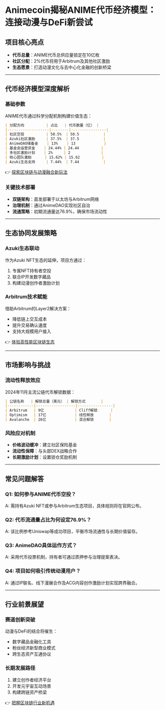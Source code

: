 # Animecoin揭秘ANIME代币经济模型：连接动漫与DeFi新尝试

## 项目核心亮点
- **代币总量**：ANIME代币总供应量锁定在10亿枚
- **社区分配**：2%代币将用于Arbitrum及其他社区激励
- **生态愿景**：打造动漫文化与去中心化金融的创新桥梁

---

## 代币经济模型深度解析

### 基础参数
ANIME代币通过科学分配机制构建价值生态：
```markdown
| 分配方向          | 占比   | 代币数量（亿） |
|-------------------|--------|----------------|
| 社区空投          | 50.5%  | 50.5           |
| Azuki社区激励     | 37.5%  | 37.5           |
| AnimeDAO储备金    | 13%    | 13             |
| 基金会运营资金    | 24.44% | 24.44          |
| 多社区激励计划    | 2%     | 2              |
| 核心团队激励      | 15.62% | 15.62          |
| Azuki生态支持     | 7.44%  | 7.44           |
```

👉 [探索区块链与动漫融合新玩法](https://bit.ly/okx_welcome)

### 关键技术部署
- **双链架构**：首发部署于以太坊与Arbitrum网络
- **治理机制**：通过AnimeDAO实现社区自治
- **流通策略**：初期流通量达76.9%，确保市场流动性

---

## 生态协同发展策略

### Azuki生态联动
作为Azuki NFT生态的延伸，项目方通过：
1. 专属NFT持有者空投
2. 联合IP开发数字藏品
3. 构建动漫创作者激励计划

### Arbitrum技术赋能
借助Arbitrum的Layer2解决方案：
- 降低链上交互成本
- 提升交易确认速度
- 支持大规模用户接入

👉 [体验高性能区块链生态](https://bit.ly/okx_welcome)

---

## 市场影响与挑战

### 流动性释放效应
2024年11月主流公链代币解锁数据：
```markdown
| 公链名称   | 解锁总量（美元） | 解锁方式       |
|------------|------------------|----------------|
| Arbitrum   | 9亿              | Cliff解锁      |
| Optimism   | 17亿             | 线性释放       |
| Avalanche  | 26亿             | 混合解锁       |
```

### 风险应对机制
- **价格波动缓冲**：建立社区保险基金
- **流动性保障**：与头部DEX战略合作
- **长期激励计划**：设置锁仓奖励机制

---

## 常见问题解答

### Q1: 如何参与ANIME代币空投？
A: 需持有Azuki NFT或参与Arbitrum生态项目，具体规则将在官网公布。

### Q2: 代币流通量占比为何设定76.9%？
A: 该比例参考Uniswap等成功项目，平衡市场流通性与长期价值留存。

### Q3: AnimeDAO具体运作方式？
A: 采用代币投票机制，持有者可通过质押参与治理提案表决。

### Q4: 项目如何吸引传统动漫用户？
A: 通过IP联名、线下漫展合作及ACG内容创作激励计划实现跨界融合。

---

## 行业前景展望

### 赛道创新突破
动漫与DeFi的结合将催生：
- 数字藏品金融化工具
- 粉丝经济新型商业模式
- 跨生态资产互通协议

### 长期发展路径
1. 建立创作者经济平台
2. 开发元宇宙互动场景
3. 构建跨链资产桥梁

👉 [把握区块链行业新机遇](https://bit.ly/okx_welcome)